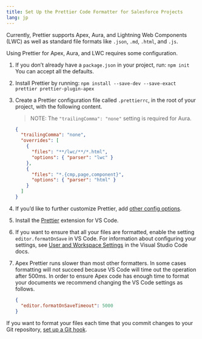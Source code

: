 ```yaml
---
title: Set Up the Prettier Code Formatter for Salesforce Projects
lang: jp
---
```


Currently, Prettier supports Apex, Aura, and Lightning Web Components (LWC) as well as standard file formats like `.json`, `.md`, `.html`, and `.js`.

Using Prettier for Apex, Aura, and LWC requires some configuration.

1. If you don’t already have a `package.json` in your project, run: `npm init`  
   You can accept all the defaults.

1. Install Prettier by running: `npm install --save-dev --save-exact prettier prettier-plugin-apex`

1. Create a Prettier configuration file called `.prettierrc`, in the root of your project, with the following content.

   > NOTE: The `"trailingComma": "none"` setting is required for Aura.

   ```json
   {
     "trailingComma": "none",
     "overrides": [
       {
         "files": "**/lwc/**/*.html",
         "options": { "parser": "lwc" }
       },
       {
         "files": "*.{cmp,page,component}",
         "options": { "parser": "html" }
       }
     ]
   }
   ```

1. If you’d like to further customize Prettier, add [other config options](https://prettier.io/docs/en/options.html).

1. Install the [Prettier](https://marketplace.visualstudio.com/items?itemName=esbenp.prettier-vscode) extension for VS Code.

1. If you want to ensure that all your files are formatted, enable the setting `editor.formatOnSave` in VS Code. For information about configuring your settings, see [User and Workspace Settings](https://code.visualstudio.com/docs/getstarted/settings) in the Visual Studio Code docs.

1. Apex Prettier runs slower than most other formatters. In some cases formatting will not succeed because VS Code will time out the operation after 500ms. In order to ensure Apex code has enough time to format your documents we recommend changing the VS Code settings as follows.

   ```json
   {
     "editor.formatOnSaveTimeout": 5000
   }
   ```

If you want to format your files each time that you commit changes to your Git repository, [set up a Git hook](https://prettier.io/docs/en/precommit.html).
